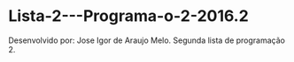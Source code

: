 # Lista-2---Programa-o-2-2016.2

Desenvolvido por: Jose Igor de Araujo Melo. Segunda lista de programação 2.
